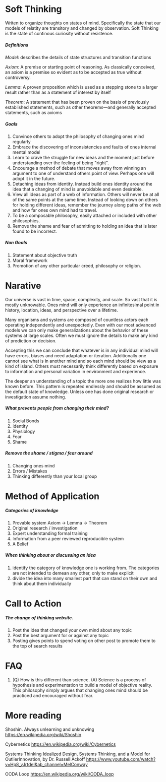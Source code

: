 # Soft Thinking
Writen to organize thoughts on states of mind. Specifically the state that our models of relatity are transitory and changed by observation. Soft Thinking is the state of continous curiosity without resistence.

##### Definitions
_Model_: describes the details of state structures and transition functions

_Axiom_: A premise or starting point of reasoning. As classically conceived, an axiom is a premise so evident as to be accepted as true without controversy.

_Lemma_: A proven proposition which is used as a stepping stone to a larger result rather than as a statement of interest by itself

_Theorem_: A statement that has been proven on the basis of previously established statements, such as other theorems—and generally accepted statements, such as axioms

##### Goals
1. Convince others to adopt the philosophy of changing ones mind regularly
2. Embrace the discovering of inconsistencies and faults of ones internal mental model
3. Learn to crave the struggle for new ideas and the moment just before understanding over the feeling of being "right".
4. Encourage a method of debate that moves away from winning an argument to one of understand others point of view. Perhaps one will adopt it in the future.
5. Detaching ideas from identity. Instead build ones identity around the idea that a changing of mind is unavoidable and even desirable.
6. View all ideas as part of a web of information. Others will never be at all of the same points at the same time. Instead of looking down on others for holding different ideas, remember the journey along paths of the web and how far ones own mind had to travel.
7. To be a composable philosophy, easily attached or included with other philosophies.
8. Remove the shame and fear of admitting to holding an idea that is later found to be incorrect.

##### Non Goals
1. Statement about objective truth
2. Moral framework
3. Promotion of any other particular creed, philosophy or religion.

# Narative

Our universe is vast in time, space, complexity, and scale. So vast that it is mostly unknowable. Ones mind will only experience an infinitesimal point in history, location, ideas, and perspective over a lifetime.

Many organisms and systems are composed of countless actors each operating independently and unexpectedly. Even with our most advanced models we can only make generalizations about the behavior of these systems at large scales. Often we must ignore the details to make any kind of prediction or decision.

Accepting this we can conclude that whatever is in any individual mind will have errors, biases and need adaptation or iteration. Additionally one cannot see what is in another mind and so each mind should be view as a kind of island. Others must necessarily think differently based on exposure to information and personal variation in environment and experience.

The deeper an understanding of a topic the more one realizes how little was known before. This pattern is repeated endlessly and should be assumed as the default state of knowledge. Unless one has done original research or investigation assume nothing.

##### What prevents people from changing their mind?
1. Social Bonds
2. Identity
3. Physiology
4. Fear
5. Shame

##### Remove the shame / stigma / fear around
1. Changing ones mind
2. Errors / Mistakes
3. Thinking differently than your local group


# Method of Application
##### Categories of knowledge
1. Provable system Axiom -> Lemma -> Theorem
2. Original research / investigation
3. Expert understanding formal training
4. Information from a peer reviewed reproducible system
5. A Belief

##### When thinking about or discussing an idea
1. identify the category of knowledge one is working from. The categories are not intended to demean any other, only to make explicit
2. divide the idea into many smallest part that can stand on their own and think about them individually

# Call to Action
##### The change of thinking website.
1. Post the idea that changed your own mind about any topic
2. Post the best argument for or against any topic
3. Posting gives points to spend voting on other post to promote them to the top of search results

# FAQ
1. (Q) How is this different than science. (A) Science is a process of hypothesis and experimentation to build a model of objective reality. This philosophy simply argues that changing ones mind should be practiced and encouraged without fear.

# More reading
Shoshin. Always unlearning and unknowing
https://en.wikipedia.org/wiki/Shoshin

Cybernetics
https://en.wikipedia.org/wiki/Cybernetics

Systems Thinking
Idealized Design, Systems Thinking, and a Model for OutlierInnovation, by Dr. Russell Ackoff
https://www.youtube.com/watch?v=Hp8_vJrtdeI&ab_channel=MelConway

OODA Loop
https://en.wikipedia.org/wiki/OODA_loop
